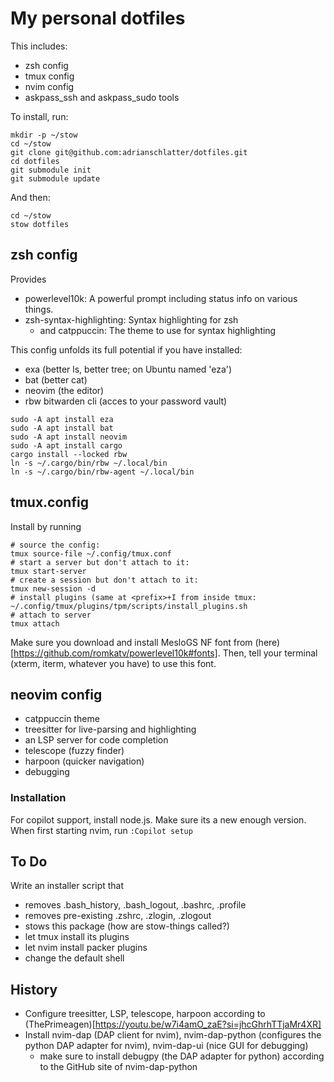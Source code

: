 # My personal dotfiles

This includes:

* zsh config
* tmux config
* nvim config
* askpass_ssh and askpass_sudo tools

To install, run:

```
mkdir -p ~/stow
cd ~/stow
git clone git@github.com:adrianschlatter/dotfiles.git
cd dotfiles
git submodule init
git submodule update
```

And then:

```
cd ~/stow
stow dotfiles
```


## zsh config

Provides

* powerlevel10k: A powerful prompt including status info on various things.
* zsh-syntax-highlighting: Syntax highlighting for zsh
    - and catppuccin: The theme to use for syntax highlighting

This config unfolds its full potential if you have installed:

* exa (better ls, better tree; on Ubuntu named 'eza')
* bat (better cat)
* neovim (the editor)
* rbw bitwarden cli (acces to your password vault)

```
sudo -A apt install eza
sudo -A apt install bat
sudo -A apt install neovim
sudo -A apt install cargo
cargo install --locked rbw
ln -s ~/.cargo/bin/rbw ~/.local/bin
ln -s ~/.cargo/bin/rbw-agent ~/.local/bin
```


## tmux.config

Install by running

```
# source the config:
tmux source-file ~/.config/tmux.conf
# start a server but don't attach to it:
tmux start-server
# create a session but don't attach to it:
tmux new-session -d
# install plugins (same at <prefix>+I from inside tmux:
~/.config/tmux/plugins/tpm/scripts/install_plugins.sh
# attach to server
tmux attach
```

Make sure you download and install MesloGS NF font from
(here)[https://github.com/romkatv/powerlevel10k#fonts]. Then, tell your
terminal (xterm, iterm, whatever you have) to use this font.


## neovim config

* catppuccin theme
* treesitter for live-parsing and highlighting
* an LSP server for code completion
* telescope (fuzzy finder)
* harpoon (quicker navigation)
* debugging


### Installation

For copilot support, install node.js. Make sure its a new enough
version. When first starting nvim, run ```:Copilot setup```


## To Do

Write an installer script that

* removes .bash_history, .bash_logout, .bashrc, .profile
* removes pre-existing .zshrc, .zlogin, .zlogout
* stows this package (how are stow-things called?)
* let tmux install its plugins
* let nvim install packer plugins
* change the default shell


## History

* Configure treesitter, LSP, telescope, harpoon according to
  (ThePrimeagen)[https://youtu.be/w7i4amO_zaE?si=jhcGhrhTTjaMr4XR]
* Install nvim-dap (DAP client for nvim), nvim-dap-python (configures the
  python DAP adapter for nvim), nvim-dap-ui (nice GUI for debugging)
    - make sure to install debugpy (the DAP adapter for python) according to
      the GitHub site of nvim-dap-python
